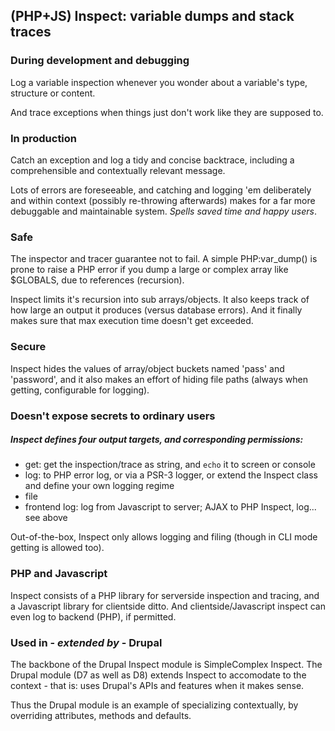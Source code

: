 ## (PHP+JS) Inspect: variable dumps and stack traces ##

### During development and debugging ###

Log a variable inspection whenever you wonder about a variable's type, structure or content.

And trace exceptions when things just don't work like they are supposed to.

### In production ###

Catch an exception and log a tidy and concise backtrace, including a comprehensible and contextually relevant message.

Lots of errors are foreseeable, and catching and logging 'em deliberately and within context (possibly re-throwing afterwards) makes for a far more debuggable and maintainable system.
*Spells saved time and happy users*.

### Safe ###

The inspector and tracer guarantee not to fail.
A simple PHP:var_dump() is prone to raise a PHP error if you dump a large or complex array like $GLOBALS, due to references (recursion).

Inspect limits it's recursion into sub arrays/objects. It also keeps track of how large an output it produces (versus database errors). And it finally makes sure that max execution time doesn't get exceeded.

### Secure ###

Inspect hides the values of array/object buckets named 'pass' and 'password', and it also makes an effort of hiding file paths (always when getting, configurable for logging).

### Doesn't expose secrets to ordinary users ###

##### Inspect defines four output targets, and corresponding permissions: #####

- get: get the inspection/trace as string, and `echo` it to screen or console
- log: to PHP error log, or via a PSR-3 logger, or extend the Inspect class and define your own logging regime
- file
- frontend log: log from Javascript to server; AJAX to PHP Inspect, log... see above

Out-of-the-box, Inspect only allows logging and filing (though in CLI mode getting is allowed too).

### PHP and Javascript ###

Inspect consists of a PHP library for serverside inspection and tracing, and a Javascript library for clientside ditto.
And clientside/Javascript inspect can even log to backend (PHP), if permitted.

### Used in - *extended by* - Drupal ###

The backbone of the Drupal Inspect module is SimpleComplex Inspect.
The Drupal module (D7 as well as D8) extends Inspect to accomodate to the context - that is: uses Drupal's APIs and features when it makes sense.

Thus the Drupal module is an example of specializing contextually, by overriding attributes, methods and defaults.